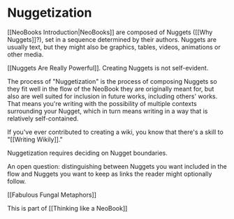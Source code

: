 # Nuggetization

[[NeoBooks Introduction|NeoBooks]] are composed of Nuggets ([[Why Nuggets]]?), set in a sequence determined by their authors. Nuggets are usually text, but they might also be graphics, tables, videos, animations or other media. 

[[Nuggets Are Really Powerful]]. Creating Nuggets is not self-evident. 

The process of "Nuggetization" is the process of composing Nuggets so they fit well in the flow of the NeoBook they are originally meant for, but also are well suited for inclusion in future works, including others' works. That means you're writing with the possibility of multiple contexts surrounding your Nugget, which in turn means writing in a way that is relatively self-contained. 

If you've ever contributed to creating a wiki, you know that there's a skill to "[[Writing Wikily]]."  

Nuggetization requires deciding on Nugget boundaries. 

An open question: distinguishing between Nuggets you want included in the flow and Nuggets you want to keep as links the reader might optionally follow. 

[[Fabulous Fungal Metaphors]]

This is part of [[Thinking like a NeoBook]] 

